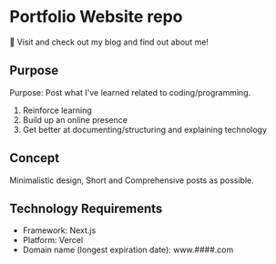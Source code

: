 # Portfolio Website repo

🐋 Visit and check out my blog and find out about me!

## Purpose

Purpose: Post what I've learned related to coding/programming.

1. Reinforce learning
2. Build up an online presence
3. Get better at documenting/structuring and explaining technology

## Concept

Minimalistic design, Short and Comprehensive posts as possible.

## Technology Requirements

- Framework: Next.js
- Platform: Vercel
- Domain name (longest expiration date): www.####.com

<!--
### Tips

- Create first 3 posts before publishing any
- Publish blog posts regularly
- Share the work where the people are(ex) SNS)
- Remind the target audience
- https://www.freecodecamp.org/news/how-to-start-a-blog-book/

-->
